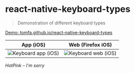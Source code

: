 # react-native-keyboard-types

> Demonstration of different keyboard types

[Demo: tomfa.github.io/react-native-keyboard-types](https://tomfa.github.io/react-native-keyboard-types/)

| App (iOS) | Web (Firefox iOS) | 
| ---------------- | ---------- |
| ![Keyboard app (iOS)](https://user-images.githubusercontent.com/1502702/86335363-b3e7b800-bc4e-11ea-926f-088626905957.gif) | ![Keyboard web (iOS)](https://user-images.githubusercontent.com/1502702/86335314-a3374200-bc4e-11ea-9475-cb440c393f3f.gif) |

_HotPink – I'm sorry_
